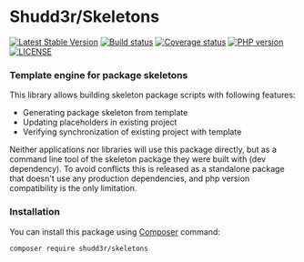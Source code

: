 # Shudd3r/Skeletons
[![Latest Stable Version](https://poser.pugx.org/shudd3r/skeletons/version)](https://packagist.org/packages/shudd3r/skeletons)
[![Build status](https://github.com/shudd3r/skeletons/workflows/build/badge.svg)](https://github.com/shudd3r/skeletons/actions)
[![Coverage status](https://coveralls.io/repos/github/shudd3r/skeletons/badge.svg?branch=develop)](https://coveralls.io/github/shudd3r/skeletons?branch=develop)
[![PHP version](https://img.shields.io/packagist/php-v/shudd3r/skeletons.svg)](https://packagist.org/packages/shudd3r/skeletons)
[![LICENSE](https://img.shields.io/github/license/shudd3r/skeletons.svg?color=blue)](LICENSE)
### Template engine for package skeletons

This library allows building skeleton package scripts with
following features:
- Generating package skeleton from template
- Updating placeholders in existing project
- Verifying synchronization of existing project with template

Neither applications nor libraries will use this package directly,
but as a command line tool of the skeleton package they were built
with (dev dependency). To avoid conflicts this is released as a
standalone package that doesn't use any production dependencies,
and php version compatibility is the only limitation.

### Installation
You can install this package using [Composer](https://getcomposer.org/)
command:
``` bash
composer require shudd3r/skeletons
```
